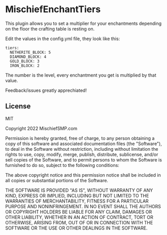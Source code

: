 # MischiefEnchantTiers

This plugin allows you to set a multiplier for your enchantments depending on the floor the crafting table is resting on.

Edit the values in the config.yml file, they look like this:

```
tiers:
  NETHERITE_BLOCK: 5
  DIAMOND_BLOCK: 4
  GOLD_BLOCK: 3
  IRON_BLOCK: 2
  ```

The number is the level, every enchantment you get is multiplied by that value.

Feedback/issues greatly apprechiated!

License
----

MIT

Copyright 2022 MischiefSMP.com

Permission is hereby granted, free of charge, to any person obtaining a copy of this software and associated documentation files (the "Software"), to deal in the Software without restriction, including without limitation the rights to use, copy, modify, merge, publish, distribute, sublicense, and/or sell copies of the Software, and to permit persons to whom the Software is furnished to do so, subject to the following conditions:

The above copyright notice and this permission notice shall be included in all copies or substantial portions of the Software.

THE SOFTWARE IS PROVIDED "AS IS", WITHOUT WARRANTY OF ANY KIND, EXPRESS OR IMPLIED, INCLUDING BUT NOT LIMITED TO THE WARRANTIES OF MERCHANTABILITY, FITNESS FOR A PARTICULAR PURPOSE AND NONINFRINGEMENT. IN NO EVENT SHALL THE AUTHORS OR COPYRIGHT HOLDERS BE LIABLE FOR ANY CLAIM, DAMAGES OR OTHER LIABILITY, WHETHER IN AN ACTION OF CONTRACT, TORT OR OTHERWISE, ARISING FROM, OUT OF OR IN CONNECTION WITH THE SOFTWARE OR THE USE OR OTHER DEALINGS IN THE SOFTWARE.

